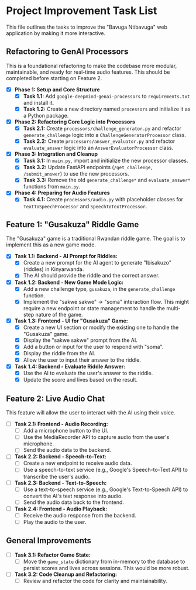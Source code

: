 # Project Improvement Task List

This file outlines the tasks to improve the "Bavuga Ntibavuga" web application by making it more interactive.

## Refactoring to GenAI Processors

This is a foundational refactoring to make the codebase more modular, maintainable, and ready for real-time audio features. This should be completed before starting on Feature 2.

-   [x] **Phase 1: Setup and Core Structure**
    -   [x] **Task 1.1:** Add `google-deepmind-genai-processors` to `requirements.txt` and install it.
    -   [x] **Task 1.2:** Create a new directory named `processors` and initialize it as a Python package.

-   [x] **Phase 2: Refactoring Core Logic into Processors**
    -   [x] **Task 2.1:** Create `processors/challenge_generator.py` and refactor `generate_challenge` logic into a `ChallengeGeneratorProcessor` class.
    -   [x] **Task 2.2:** Create `processors/answer_evaluator.py` and refactor `evaluate_answer` logic into an `AnswerEvaluatorProcessor` class.

-   [x] **Phase 3: Integration and Cleanup**
    -   [x] **Task 3.1:** In `main.py`, import and initialize the new processor classes.
    -   [x] **Task 3.2:** Update FastAPI endpoints (`/get_challenge`, `/submit_answer`) to use the new processors.
    -   [x] **Task 3.3:** Remove the old `generate_challenge*` and `evaluate_answer*` functions from `main.py`.

-   [x] **Phase 4: Preparing for Audio Features**
    -   [x] **Task 4.1:** Create `processors/audio.py` with placeholder classes for `TextToSpeechProcessor` and `SpeechToTextProcessor`.

## Feature 1: "Gusakuza" Riddle Game

The "Gusakuza" game is a traditional Rwandan riddle game. The goal is to implement this as a new game mode.

-   [x] **Task 1.1: Backend - AI Prompt for Riddles:**
    -   [x] Create a new prompt for the AI agent to generate "Ibisakuzo" (riddles) in Kinyarwanda.
    -   [x] The AI should provide the riddle and the correct answer.

-   [x] **Task 1.2: Backend - New Game Mode Logic:**
    -   [x] Add a new challenge type, `gusakuza`, in the `generate_challenge` function.
    -   [x] Implement the "sakwe sakwe" -> "soma" interaction flow. This might require a new endpoint or state management to handle the multi-step nature of the game.

-   [x] **Task 1.3: Frontend - UI for "Gusakuza" Game:**
    -   [x] Create a new UI section or modify the existing one to handle the "Gusakuza" game.
    -   [x] Display the "sakwe sakwe" prompt from the AI.
    -   [x] Add a button or input for the user to respond with "soma".
    -   [x] Display the riddle from the AI.
    -   [x] Allow the user to input their answer to the riddle.

-   [x] **Task 1.4: Backend - Evaluate Riddle Answer:**
    -   [x] Use the AI to evaluate the user's answer to the riddle.
    -   [x] Update the score and lives based on the result.

## Feature 2: Live Audio Chat

This feature will allow the user to interact with the AI using their voice.

-   [ ] **Task 2.1: Frontend - Audio Recording:**
    -   [ ] Add a microphone button to the UI.
    -   [ ] Use the MediaRecorder API to capture audio from the user's microphone.
    -   [ ] Send the audio data to the backend.

-   [ ] **Task 2.2: Backend - Speech-to-Text:**
    -   [ ] Create a new endpoint to receive audio data.
    -   [ ] Use a speech-to-text service (e.g., Google's Speech-to-Text API) to transcribe the user's audio.

-   [ ] **Task 2.3: Backend - Text-to-Speech:**
    -   [ ] Use a text-to-speech service (e.g., Google's Text-to-Speech API) to convert the AI's text response into audio.
    -   [ ] Send the audio data back to the frontend.

-   [ ] **Task 2.4: Frontend - Audio Playback:**
    -   [ ] Receive the audio response from the backend.
    -   [ ] Play the audio to the user.

## General Improvements

-   [ ] **Task 3.1: Refactor Game State:**
    -   [ ] Move the `game_state` dictionary from in-memory to the database to persist scores and lives across sessions. This would be more robust.
-   [ ] **Task 3.2: Code Cleanup and Refactoring:**
    -   [ ] Review and refactor the code for clarity and maintainability.